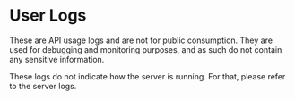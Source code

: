 # User Logs

These are API usage logs and are not for public consumption. They are used for debugging and monitoring purposes, and as such do not contain any sensitive information.

These logs do not indicate how the server is running. For that, please refer to the server logs.
